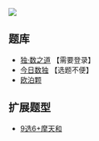 ![](https://cn.sudoku.today/pic/02/skyscraper36/46223_480080.png)

## 题库
- [独·数之道](http://www.sudokufans.org.cn/lx/game.index.php?type=build) 【需要登录】
- [今日数独](https://cn.sudoku.today/dailysudoku/) 【选题不便】
- [欧泊颗](https://www.oubk.com/sudoku/Skyscraper-3x3-0.html?level=5)

## 扩展题型
- [9选6+摩天和](../混合类/9选6+摩天和.md)
